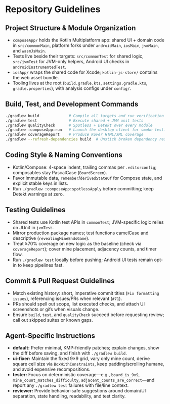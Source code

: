# Repository Guidelines

## Project Structure & Module Organization
- `composeApp/` holds the Kotlin Multiplatform app: shared UI + domain code in `src/commonMain`, platform forks under `androidMain`, `iosMain`, `jvmMain`, and `wasmJsMain`.
- Tests live beside their targets: `src/commonTest` for shared logic, `src/jvmTest` for JVM-only helpers, Android UI checks in `androidInstrumentedTest`.
- `iosApp/` wraps the shared code for Xcode; `kotlin-js-store/` contains the web asset bundle.
- Tooling lives at the root (`build.gradle.kts`, `settings.gradle.kts`, `gradle.properties`), with analysis configs under `config/`.

## Build, Test, and Development Commands
```bash
./gradlew build             # Compile all targets and run verification
./gradlew test              # Execute shared + JVM unit tests
./gradlew qualityCheck      # Spotless + Detekt over every module
./gradlew :composeApp:run   # Launch the desktop client for smoke testing
./gradlew coverageReport    # Produce Kover HTML/XML coverage
./gradlew --refresh-dependencies build  # Unstick broken dependency resolution
```

## Coding Style & Naming Conventions
- Kotlin/Compose: 4-space indent, trailing commas per `.editorconfig`; composables stay PascalCase (`BoardScreen`).
- Favor immutable data, `remember`/`derivedStateOf` for Compose state, and explicit stable keys in lists.
- Run `./gradlew :composeApp:spotlessApply` before committing; keep Detekt warnings at zero.

## Testing Guidelines
- Shared tests use Kotlin test APIs in `commonTest`; JVM-specific logic relies on JUnit in `jvmTest`.
- Mirror production package names; test functions camelCase and descriptive (`revealingMineEndsGame`).
- Treat ≥70% coverage on new logic as the baseline (check via `coverageReport`); cover mine placement, adjacency counts, and timer flow.
- Run `./gradlew test` locally before pushing; Android UI tests remain opt-in to keep pipelines fast.

## Commit & Pull Request Guidelines
- Match existing history: short, imperative commit titles (`Fix formatting issues`), referencing issues/PRs when relevant (`#71`).
- PRs should spell out scope, list executed checks, and attach UI screenshots or gifs when visuals change.
- Ensure `build`, `test`, and `qualityCheck` succeed before requesting review; call out skipped suites or known gaps.

## Agent-Specific Instructions
- **default:** Prefer minimal, KMP-friendly patches; explain changes, show the diff before saving, and finish with `./gradlew build`.
- **ui-fixer:** Maintain the fixed 9×9 grid, vary only mine count, derive square cell size via `BoxWithConstraints`, keep padding/scrolling humane, and avoid expensive recompositions.
- **tester:** Focus on deterministic coverage—e.g., `board_is_9x9`, `mine_count_matches_difficulty`, `adjacent_counts_are_correct`—and report any `./gradlew test` failures with file/line context.
- **reviewer:** Provide behavior-safe suggestions around domain/UI separation, state handling, readability, and test clarity.
